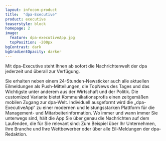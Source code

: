 ```yaml
---
layout: infocom-product
title:  "dpa-Executive"
product: executive
teaserstyle: block
homepage: 2
image:
  feature: dpa-executiveApp.jpg
  topPosition: -200px
bgContrast: dark
bgGradientOpacity: darker
---
```


Mit dpa-Executive steht Ihnen ab sofort die Nachrichtenwelt der dpa jederzeit und überall zur Verfügung.

Sie erhalten neben einem 24-Stunden-Newsticker auch alle aktuellen Eilmeldungen als Push-Mitteilungen, die TopNews des Tages und das Wichtigste unter anderem aus der Wirtschaft und der Politik. Die customized Variante bietet Kommunikationsprofis einen zeitgemäßen mobilen Zugang zur dpa-Welt. Individuell ausgeformt wird die „dpa-ExecutiveApp“ zu einer modernen und leistungsstarken Plattform für die Management- und Mitarbeiterinformation. Wo immer und wann immer Sie unterwegs sind, hält die App Sie über genau die Nachrichten auf dem Laufenden, die für Sie relevant sind: Zum Beispiel über Ihr Unternehmen, Ihre Branche und Ihre Wettbewerber oder über alle Eil-Meldungen der dpa-Redaktion.